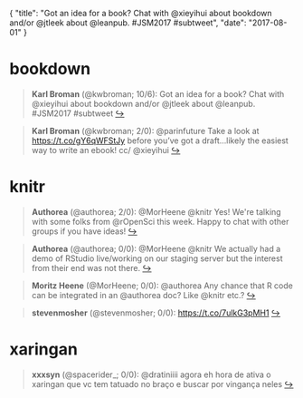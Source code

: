 {
  "title": "Got an idea for a book? Chat with @xieyihui about bookdown and/or @jtleek about @leanpub. #JSM2017 #subtweet",
  "date": "2017-08-01"
}

# bookdown

> **Karl Broman** (@kwbroman; 10/6): Got an idea for a book? Chat with @xieyihui about bookdown and/or @jtleek about @leanpub. #JSM2017 #subtweet  [&#8618;](https://twitter.com/xieyihui/status/892435667619373058)

<!-- -->


> **Karl Broman** (@kwbroman; 2/0): @parinfuture Take a look at https://t.co/gY6qWFStJy before you’ve got a draft…likely the easiest way to write an ebook! cc/ @xieyihui  [&#8618;](https://twitter.com/xieyihui/status/892454110946926592)

<!-- -->


# knitr

> **Authorea** (@authorea; 2/0): @MorHeene @knitr Yes! We're talking with some folks from @rOpenSci this week. Happy to chat with other groups if you have ideas!  [&#8618;](https://twitter.com/xieyihui/status/892433512753758209)

<!-- -->


> **Authorea** (@authorea; 0/0): @MorHeene @knitr We actually had a demo of RStudio live/working on our staging server but the interest from their end was not there.  [&#8618;](https://twitter.com/xieyihui/status/892435693133324288)

<!-- -->


> **Moritz Heene** (@MorHeene; 0/0): @authorea Any chance that R code can be integrated in an @authorea doc? Like @knitr etc.?  [&#8618;](https://twitter.com/xieyihui/status/892433134750490625)

<!-- -->


> **stevenmosher** (@stevenmosher; 0/0): https://t.co/7ulkG3pMH1  [&#8618;](https://twitter.com/xieyihui/status/892251811943301120)

<!-- -->


# xaringan

> **xxxsyn** (@spacerider_; 0/0): @dratiniiii agora eh hora de ativa o xaringan que vc tem tatuado no braço e buscar por vingança neles  [&#8618;](https://twitter.com/xieyihui/status/892503372808548354)

<!-- -->


